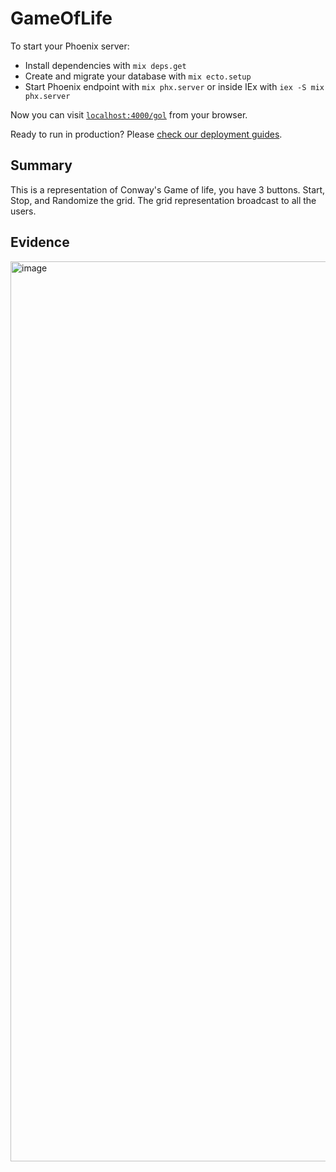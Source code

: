 # GameOfLife

To start your Phoenix server:

  * Install dependencies with `mix deps.get`
  * Create and migrate your database with `mix ecto.setup`
  * Start Phoenix endpoint with `mix phx.server` or inside IEx with `iex -S mix phx.server`

Now you can visit [`localhost:4000/gol`](http://localhost:4000/gol) from your browser.

Ready to run in production? Please [check our deployment guides](https://hexdocs.pm/phoenix/deployment.html).

## Summary

This is a representation of Conway's Game of life, you have 3 buttons. Start, Stop, and Randomize the grid.
The grid representation broadcast to all the users.


## Evidence
<img width="1440" alt="image" src="https://user-images.githubusercontent.com/77717622/173486167-4f1f0af7-3894-4f48-894a-443ed8ff36d5.png">

